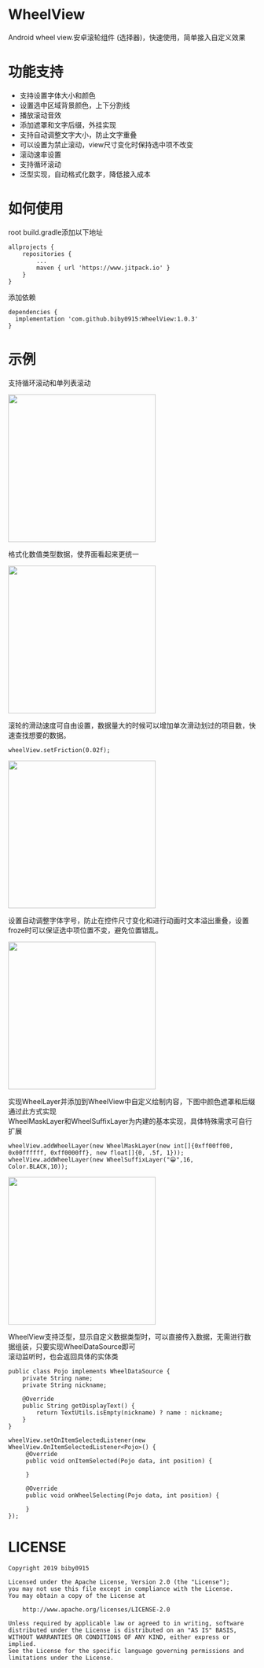 # WheelView
Android wheel view.安卓滚轮组件 (选择器)，快速使用，简单接入自定义效果

# 功能支持

* 支持设置字体大小和颜色
* 设置选中区域背景颜色，上下分割线
* 播放滚动音效
* 添加遮罩和文字后缀，外挂实现
* 支持自动调整文字大小，防止文字重叠
* 可以设置为禁止滚动，view尺寸变化时保持选中项不改变
* 滚动速率设置
* 支持循环滚动
* 泛型实现，自动格式化数字，降低接入成本

# 如何使用

root build.gradle添加以下地址
```
allprojects {
    repositories {
		...
		maven { url 'https://www.jitpack.io' }
	}
}
```

添加依赖
```
dependencies {
  implementation 'com.github.biby0915:WheelView:1.0.3'
}
```

# 示例

支持循环滚动和单列表滚动  

<img src="https://github.com/biby0915/WheelView/blob/master/preview/circle.gif" width ="300"/>

格式化数值类型数据，使界面看起来更统一

<img src="https://github.com/biby0915/WheelView/blob/master/preview/format.gif" width ="300"/>

滚轮的滑动速度可自由设置，数据量大的时候可以增加单次滑动划过的项目数，快速查找想要的数据。

```
wheelView.setFriction(0.02f);
```

<img src="https://github.com/biby0915/WheelView/blob/master/preview/friction.gif" width ="300"/>

设置自动调整字体字号，防止在控件尺寸变化和进行动画时文本溢出重叠，设置froze时可以保证选中项位置不变，避免位置错乱。

<img src="https://github.com/biby0915/WheelView/blob/master/preview/resize_pin.gif" width ="300"/>

实现WheelLayer并添加到WheelView中自定义绘制内容，下图中颜色遮罩和后缀通过此方式实现  
WheelMaskLayer和WheelSuffixLayer为内建的基本实现，具体特殊需求可自行扩展

```
wheelView.addWheelLayer(new WheelMaskLayer(new int[]{0xff00ff00, 0x00ffffff, 0xff0000ff}, new float[]{0, .5f, 1}));
wheelView.addWheelLayer(new WheelSuffixLayer("😀",16, Color.BLACK,10));
```

<img src="https://github.com/biby0915/WheelView/blob/master/preview/mix.gif" width ="300"/>

WheelView支持泛型，显示自定义数据类型时，可以直接传入数据，无需进行数据组装，只要实现WheelDataSource即可  
滚动监听时，也会返回具体的实体类
```
public class Pojo implements WheelDataSource {
    private String name;
    private String nickname;

    @Override
    public String getDisplayText() {
        return TextUtils.isEmpty(nickname) ? name : nickname;
    }
}
```

```
wheelView.setOnItemSelectedListener(new WheelView.OnItemSelectedListener<Pojo>() {
     @Override
     public void onItemSelected(Pojo data, int position) {
                
     }

     @Override
     public void onWheelSelecting(Pojo data, int position) {

     }
});
```

# LICENSE

```
Copyright 2019 biby0915

Licensed under the Apache License, Version 2.0 (the "License");
you may not use this file except in compliance with the License.
You may obtain a copy of the License at

    http://www.apache.org/licenses/LICENSE-2.0

Unless required by applicable law or agreed to in writing, software
distributed under the License is distributed on an "AS IS" BASIS,
WITHOUT WARRANTIES OR CONDITIONS OF ANY KIND, either express or implied.
See the License for the specific language governing permissions and
limitations under the License.
```
